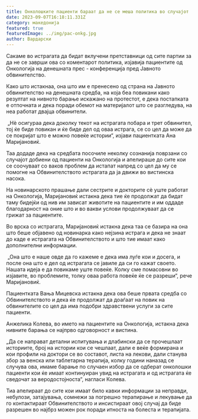 ```yaml
---
title: Онколошките пациенти бараат да не се меша политика во случајот
date: 2023-09-07T16:18:11.331Z
category: македонија
featured: true
featuredImage: ../img/pac-onkg.jpg
author: Вардарски
---
```

<!--StartFragment-->

Сакаме во истрагата да бидат вклучени претставници од сите партии за да не се заврши ова со коментарот политика, изјавија пациентите од Онкологија на денешната прес - конференција пред Јавното обвинителство.



<!--EndFragment--><!--StartFragment-->

Како што истакнаа, она што им е пренесено од страна на Јавното обвинителство на денешната средба, на која беа повикани како резултат на нивното барање искажано на протестот, е дека постапката е отпочната и дека поради обемот на материјалот што се разгледува, на неа работат двајца обвинители.

 „Нè осигураа дека доколку текот на истрагата побара и трет обвинител, тој ќе биде повикан и ќе биде дел од оваа истрага, се со цел да може да се покријат што е можно повеќе истории“, изјави пациентката Ана Маријановиќ.

Таа додаде дека на средбата посочиле неколку сознанија поврзани со случајот добиени од пациенти на Онкологија и апелираше до сите кои се соочуваат со ваков проблем да истапат напред со цел да му се помогне на Обвинителството истрагата да ја движи во вистинска насока.

На новинарското прашање дали сестрите и докторите сè уште работат на Онкологија, Маријановиќ истакна дека тие ќе продолжат да бидат таму бидејќи од нив им зависат животите на пациентите и им оддаде благодарност на оние што и во вакви услови продолжуваат да се грижат за пациентите.

Во врска со истрагата, Маријановиќ истакна дека таа се базира на она што беше објавено од новинарка како нејзина истрага и дека не знаат до каде е истрагата на Обвинителството и што тие имаат како дополнителни информации.

 „Она што е наше овде да го кажеме е дека има луѓе кои и досега, и после она што е дел од истрагата се јавиле да си го кажат своето. Нашата идеја е да повикаме уште повеќе. Колку сме помасовни во изјавите, во проблемите, толку оваа работа повеќе ќе се разреши“, рече Маријановиќ.

Пациентката Вања Мицевска истакна дека ова беше првата средба со Обвинителството и дека ќе продолжат да доаѓаат на повик на обвинителите со цел да има подобри здравствени услуги за сите пациенти. 

Анжелика Колева, во името на пациентите на Онкологија, истакна дека нивните барања се најпрво одговорност и вистина.

„Да се направат детални испитувања и длабински да се прочешлаат историите, број на истории кои се чешлаат, дали е веќе формирана и кои профили на доктори се во составот, листа на лекови, дали станува збор за венска или таблетарна терапија, колку години наназад се случува ова, имаме барање по случаен избор да се одберат онколошки пациенти кои ќе имаат континуиран увид на истрагата и од истрагата ќе сведочат за веродостојноста“, нагласи Колева.

Тиа апелираат до сите кои имаат било кавки информации за неправди, небулози, затајувања, сомнежи за погрешно терапирање и лекување да го контактираат Обвинителството и инсистираат овој случај да биде разрешен во најбрз можен рок поради итноста на болеста и терапијата. 

<!--EndFragment-->